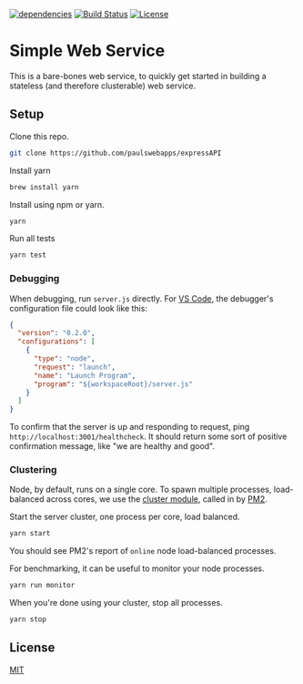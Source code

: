
[![dependencies](https://david-dm.org/paulswebapps/expressAPI.svg)](https://david-dm.org/paulswebapps/expressAPI)
[![Build Status](https://travis-ci.org/paulswebapps/expressAPI.svg?branch=master)](https://travis-ci.org/paulswebapps/expressAPI)
[![License](https://img.shields.io/badge/license-MIT-blue.svg)](LICENSE)

# Simple Web Service

This is a bare-bones web service, to quickly get started in building a stateless (and therefore clusterable) web service.

## Setup

Clone this repo.

```bash
git clone https://github.com/paulswebapps/expressAPI
```

Install yarn

```bash
brew install yarn
```

Install using npm or yarn.

```bash
yarn
```

Run all tests

```bash
yarn test
```

### Debugging

When debugging, run `server.js` directly. For [VS Code](https://code.visualstudio.com/), the debugger's configuration file could look like this:

```json
{
  "version": "0.2.0",
  "configurations": [
    {
      "type": "node",
      "request": "launch",
      "name": "Launch Program",
      "program": "${workspaceRoot}/server.js"
    }
  ]
}
```

To confirm that the server is up and responding to request, ping `http://localhost:3001/healthcheck`. It should return some sort of positive confirmation message, like "we are healthy and good".

### Clustering

Node, by default, runs on a single core. To spawn multiple processes, load-balanced across cores, we use the [cluster module](https://nodejs.org/api/cluster.html), called in by [PM2](http://pm2.keymetrics.io/).

Start the server cluster, one process per core, load balanced.

```bash
yarn start
```

You should see PM2's report of `online` node load-balanced processes.

For benchmarking, it can be useful to monitor your node processes.

```bash
yarn run monitor
```

When you're done using your cluster, stop all processes.

```bash
yarn stop
```

## License

  [MIT](LICENSE)
